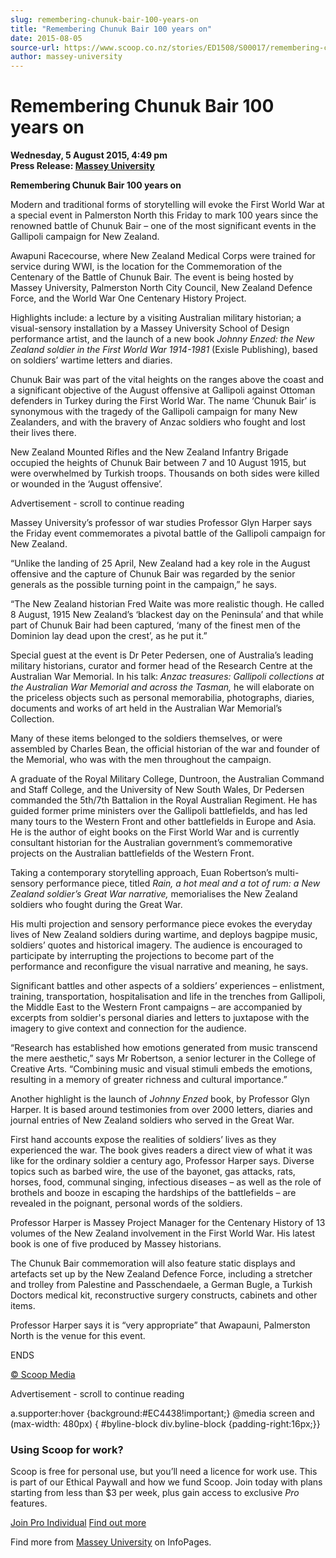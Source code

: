 ```yaml
---
slug: remembering-chunuk-bair-100-years-on
title: "Remembering Chunuk Bair 100 years on"
date: 2015-08-05
source-url: https://www.scoop.co.nz/stories/ED1508/S00017/remembering-chunuk-bair-100-years-on.htm
author: massey-university
---
```

Remembering Chunuk Bair 100 years on
====================================

**Wednesday, 5 August 2015, 4:49 pm**  
**Press Release: [Massey University](https://info.scoop.co.nz/Massey_University)**

**Remembering Chunuk Bair 100 years on**

Modern and traditional forms of storytelling will evoke the First World War at a special event in Palmerston North this Friday to mark 100 years since the renowned battle of Chunuk Bair – one of the most significant events in the Gallipoli campaign for New Zealand.

Awapuni Racecourse, where New Zealand Medical Corps were trained for service during WWI, is the location for the Commemoration of the Centenary of the Battle of Chunuk Bair. The event is being hosted by Massey University, Palmerston North City Council, New Zealand Defence Force, and the World War One Centenary History Project.

Highlights include: a lecture by a visiting Australian military historian; a visual-sensory installation by a Massey University School of Design performance artist, and the launch of a new book _Johnny Enzed: the New Zealand soldier in the First World War 1914-1981_ (Exisle Publishing), based on soldiers’ wartime letters and diaries.

Chunuk Bair was part of the vital heights on the ranges above the coast and a significant objective of the August offensive at Gallipoli against Ottoman defenders in Turkey during the First World War. The name ‘Chunuk Bair’ is synonymous with the tragedy of the Gallipoli campaign for many New Zealanders, and with the bravery of Anzac soldiers who fought and lost their lives there.

New Zealand Mounted Rifles and the New Zealand Infantry Brigade occupied the heights of Chunuk Bair between 7 and 10 August 1915, but were overwhelmed by Turkish troops. Thousands on both sides were killed or wounded in the ‘August offensive’.

Advertisement - scroll to continue reading





Massey University’s professor of war studies Professor Glyn Harper says the Friday event commemorates a pivotal battle of the Gallipoli campaign for New Zealand.

“Unlike the landing of 25 April, New Zealand had a key role in the August offensive and the capture of Chunuk Bair was regarded by the senior generals as the possible turning point in the campaign,” he says.

  
“The New Zealand historian Fred Waite was more realistic though. He called 8 August, 1915 New Zealand’s ‘blackest day on the Peninsula’ and that while part of Chunuk Bair had been captured, ‘many of the finest men of the Dominion lay dead upon the crest’, as he put it.”

Special guest at the event is Dr Peter Pedersen, one of Australia’s leading military historians, curator and former head of the Research Centre at the Australian War Memorial. In his talk: _Anzac treasures: Gallipoli collections at the Australian War Memorial and across the Tasman,_ he will elaborate on the priceless objects such as personal memorabilia, photographs, diaries, documents and works of art held in the Australian War Memorial’s Collection.

Many of these items belonged to the soldiers themselves, or were assembled by Charles Bean, the official historian of the war and founder of the Memorial, who was with the men throughout the campaign.

A graduate of the Royal Military College, Duntroon, the Australian Command and Staff College, and the University of New South Wales, Dr Pedersen commanded the 5th/7th Battalion in the Royal Australian Regiment. He has guided former prime ministers over the Gallipoli battlefields, and has led many tours to the Western Front and other battlefields in Europe and Asia. He is the author of eight books on the First World War and is currently consultant historian for the Australian government’s commemorative projects on the Australian battlefields of the Western Front.

Taking a contemporary storytelling approach, Euan Robertson’s multi-sensory performance piece, titled _Rain, a hot meal and a tot of rum: a New Zealand soldier’s Great War narrative,_ memorialises the New Zealand soldiers who fought during the Great War.

His multi projection and sensory performance piece evokes the everyday lives of New Zealand soldiers during wartime, and deploys bagpipe music, soldiers’ quotes and historical imagery. The audience is encouraged to participate by interrupting the projections to become part of the performance and reconfigure the visual narrative and meaning, he says.

Significant battles and other aspects of a soldiers’ experiences – enlistment, training, transportation, hospitalisation and life in the trenches from Gallipoli, the Middle East to the Western Front campaigns – are accompanied by excerpts from soldier's personal diaries and letters to juxtapose with the imagery to give context and connection for the audience.

“Research has established how emotions generated from music transcend the mere aesthetic,” says Mr Robertson, a senior lecturer in the College of Creative Arts. “Combining music and visual stimuli embeds the emotions, resulting in a memory of greater richness and cultural importance.”

Another highlight is the launch of _Johnny Enzed_ book, by Professor Glyn Harper. It is based around testimonies from over 2000 letters, diaries and journal entries of New Zealand soldiers who served in the Great War.

First hand accounts expose the realities of soldiers’ lives as they experienced the war. The book gives readers a direct view of what it was like for the ordinary soldier a century ago, Professor Harper says. Diverse topics such as barbed wire, the use of the bayonet, gas attacks, rats, horses, food, communal singing, infectious diseases – as well as the role of brothels and booze in escaping the hardships of the battlefields – are revealed in the poignant, personal words of the soldiers.

Professor Harper is Massey Project Manager for the Centenary History of 13 volumes of the New Zealand involvement in the First World War. His latest book is one of five produced by Massey historians.

The Chunuk Bair commemoration will also feature static displays and artefacts set up by the New Zealand Defence Force, including a stretcher and trolley from Palestine and Passchendaele, a German Bugle, a Turkish Doctors medical kit, reconstructive surgery constructs, cabinets and other items.

Professor Harper says it is “very appropriate” that Awapauni, Palmerston North is the venue for this event.

ENDS

  

[© Scoop Media](http://www.scoop.co.nz/about/terms.html)  

Advertisement - scroll to continue reading



a.supporter:hover {background:#EC4438!important;} @media screen and (max-width: 480px) { #byline-block div.byline-block {padding-right:16px;}}

### Using Scoop for work?

Scoop is free for personal use, but you’ll need a licence for work use. This is part of our Ethical Paywall and how we fund Scoop. Join today with plans starting from less than $3 per week, plus gain access to exclusive _Pro_ features.  
  
[Join Pro Individual](https://pro.scoop.co.nz/Individual/?from=ProIn24) [Find out more](https://pro.scoop.co.nz/using-scoop-for-work/?from=ProIn24)

Find more from [Massey University](https://info.scoop.co.nz/Massey_University) on InfoPages.